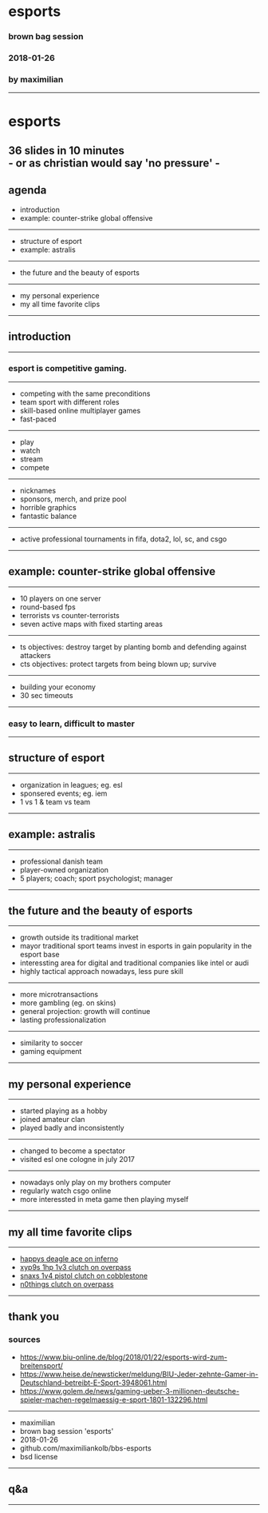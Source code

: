 # esports
###  brown bag session
### 2018-01-26
### by maximilian
---
# esports
36 slides in 10 minutes  
\- or as christian would say 'no pressure' -
---
## agenda
* introduction
* example: counter-strike global offensive
---
* structure of esport
* example: astralis
---
* the future and the beauty of esports
---
* my personal experience
* my all time favorite clips
---
## introduction
---
### esport is competitive gaming.
---
* competing with the same preconditions
* team sport with different roles
* skill-based online multiplayer games
* fast-paced
---
* play
* watch
* stream
* compete
---
* nicknames
* sponsors, merch, and prize pool
* horrible graphics
* fantastic balance
---
* active professional tournaments in fifa, dota2, lol, sc, and csgo
---
## example: counter-strike global offensive
---
* 10 players on one server
* round-based fps
* terrorists vs counter-terrorists
* seven active maps with fixed starting areas
---
* ts objectives: destroy target by planting bomb and defending against attackers
* cts objectives: protect targets from being blown up; survive
---
* building your economy
* 30 sec timeouts
---
### easy to learn, difficult to master
---
## structure of esport
---
* organization in leagues; eg. esl
* sponsered events; eg. iem
* 1 vs 1 & team vs team
---
## example: astralis
---
* professional danish team
* player-owned organization
* 5 players; coach; sport psychologist; manager
---
## the future and the beauty of esports
---
* growth outside its traditional market
* mayor traditional sport teams invest in esports in gain popularity in the esport base
* interessting area for digital and traditional companies like intel or audi
* highly tactical approach nowadays, less pure skill
---
* more microtransactions
* more gambling (eg. on skins)
* general projection: growth will continue
* lasting professionalization
---
* similarity to soccer
* gaming equipment
---
## my personal experience
---
* started playing as a hobby
* joined amateur clan
* played badly and inconsistently
---
* changed to become a spectator
* visited esl one cologne in july 2017
---
* nowadays only play on my brothers computer
* regularly watch csgo online
* more interessted in meta game then playing myself
---
## my all time favorite clips
---
* [happys deagle ace on inferno](https://www.youtube.com/watch?v=dg6TQy6pGfs)
* [xyp9s 1hp 1v3 clutch on overpass](https://www.youtube.com/watch?v=W3-NDAmryUc)
* [snaxs 1v4 pistol clutch on cobblestone](https://www.youtube.com/watch?v=p90AdQBTub4)
* [n0things clutch on overpass](https://www.youtube.com/watch?v=sm-r2VVVc38)
---
thank you
---
### sources
* https://www.biu-online.de/blog/2018/01/22/esports-wird-zum-breitensport/
* https://www.heise.de/newsticker/meldung/BIU-Jeder-zehnte-Gamer-in-Deutschland-betreibt-E-Sport-3948061.html
* https://www.golem.de/news/gaming-ueber-3-millionen-deutsche-spieler-machen-regelmaessig-e-sport-1801-132296.html 
---
* maximilian
* brown bag session 'esports'
* 2018-01-26
* github.com/maximiliankolb/bbs-esports
* bsd license
---
## q&a
---
